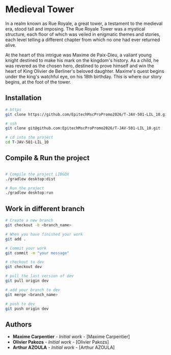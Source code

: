 # Medieval Tower

In a realm known as Rue Royale, a great tower, a testament to the medieval era, stood tall and imposing. The Rue Royale
Tower was a mystical structure, each floor of which was veiled in enigmatic themes and stories, each level telling a
different chapter from which no one had ever returned alive.

At the heart of this intrigue was Maxime de Paix-Dieu, a valiant young knight destined to make his mark on the kingdom's
history. As a child, he was revered as the chosen hero, destined to prove himself and win the heart of King Olivier de
Berliner's beloved daughter. Maxime's quest begins under the king's watchful eye, on his 18th birthday. This is where
our story begins, at the foot of the tower.

## Installation

```bash
# https
git clone https://github.com/EpitechMscProPromo2026/T-JAV-501-LIL_10.git

# ssh
git clone git@github.com:EpitechMscProPromo2026/T-JAV-501-LIL_10.git

# cd into the project
cd T-JAV-501-LIL_10
```

## Compile & Run the project

```bash

# Compile the project LIBGDX
./gradlew desktop:dist

# Run the project
./gradlew desktop:run
```

## Work in different branch

```bash
# Create a new branch
git checkout -b <branch_name>

# When you have finished your work
git add .

# Commit your work
git commit -m "your message"

# checkout to dev
git checkout dev

# pull the last version of dev
git pull origin dev

# add your branch to dev
git merge <branch_name>

# push to dev
git push origin dev
```


## Authors

-   **Maxime Carpentier** - _Initial work_ - [Maxime Carpentier]
-   **Olivier Pakozs** - _Initial work_ - [Olivier Pakozs]
-   **Arthur AZOULA** - _Initial work_ - [Arthur AZOULA]